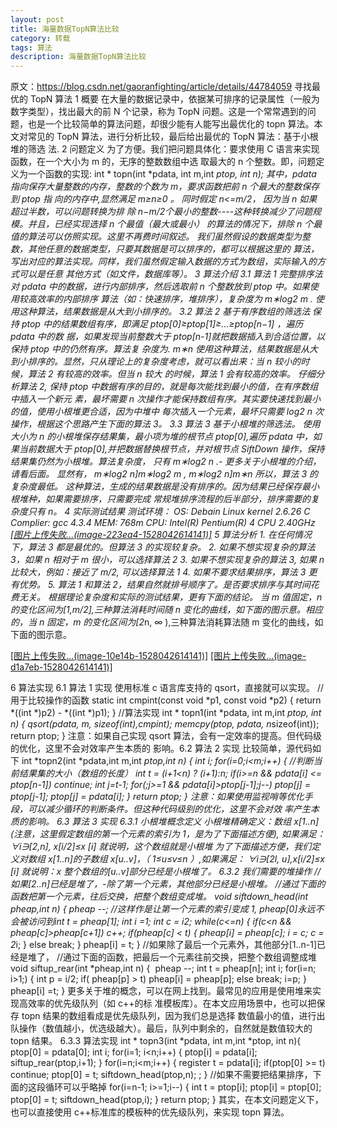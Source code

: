 ```yaml
---
layout: post
title: 海量数据TopN算法比较
category: 转载
tags: 算法
description: 海量数据TopN算法比较
---
```


原文：https://blog.csdn.net/gaoranfighting/article/details/44784059
寻找最优的 TopN 算法
1 概要
在大量的数据记录中，依据某可排序的记录属性（一般为数字类型），找出最大的前 N 个记录，称为
TopN 问题。这是一个常常遇到的问题，也是一个比较简单的算法问题，却很少能有人能写出最优化的
topn 算法。本文对常见的 TopN 算法，进行分析比较，最后给出最优的 TopN 算法：基于小根堆的筛选
法.
2 问题定义
为了方便。我们把问题具体化：要求使用 C 语言来实现函数，在一个大小为 m 的，无序的整数数组中选
取最大的 n 个整数。即，问题定义为一个函数的实现:
int * topn(int *pdata, int m,int *ptop, int n);
其中，pdata 指向保存大量整数的内存，整数的个数为 m，要求函数把前 n 个最大的整数保存到 ptop 指
向的内存中,显然满足 m≥n≥0 。 同时假定 n<=m/2， 因为当 n 如果超过半数，可以问题转换为排
除 n−m/2个最小的整数----这种转换减少了问题规模。并且，已经实现选择 n 个最值（最大或最小）
的算法的情况下，排除 n 个最值的算法可以仿照实现。这里不再费时间叙述。
我们虽然假设的数据类型为整数，其他任意的数据类型，只要其数据是可以排序的，都可以根据这里的
算法，写出对应的算法实现。同样，我们虽然假定输入数据的方式为数组，实际输入的方式可以是任意
其他方式（如文件，数据库等）。
3 算法介绍
3.1 算法 1 完整排序法
对 pdata 中的数据，进行内部排序，然后选取前 n 个整数放到 ptop 中。如果使用较高效率的内部排序
算法（如：快速排序，堆排序），复杂度为 m∗log2
m .
使用这种算法，结果数据是从大到小排序的。
3.2 算法 2 基于有序数组的筛选法
保持 ptop 中的结果数组有序，即满足 ptop[0]≥ptop[1]≥...≥ptop[n−1] ，遍历 pdata 中的数
据，如果发现当前整数大于 ptop[n-1]就把数据插入到合适位置，以保持 ptop 中的仍然有序。算法复
杂度为. m∗n
使用这种算法，结果数据是从大到小排序的。显然，只从理论上的复杂度考虑，就可以看出来：当 n 较小的时候，算法 2 有较高的效率。但当 n 较大
的时候，算法 1 会有较高的效率。
仔细分析算法 2, 保持 ptop 中数据有序的目的，就是每次能找到最小的值，在有序数组中插入一个新元
素，最坏需要 n 次操作才能保持数组有序。其实要快速找到最小的值，使用小根堆更合适，因为中堆中
每次插入一个元素，最坏只需要 log2
n 次操作，根据这个思路产生下面的算法 3。
3.3 算法 3 基于小根堆的筛选法。
使用大小为 n 的小根堆保存结果集，最小项为堆的根节点 ptop[0],遍历 pdata 中，如果当前数据大于
ptop[0],并把数据替换根节点，并对根节点 SiftDown 操作，保持结果集仍然为小根堆。算法复杂度，
只有 m∗log2
n .- 更多关于小根堆的介绍，请看后面。
显然有，
m∗log2 nm∗log2 m , m∗log2 nm∗n
所以，算法 3 的复杂度最低。
这种算法，生成的结果数据是没有排序的。因为结果已经保存最小根堆种，如果需要排序，只需要完成
常规堆排序流程的后半部分，排序需要的复杂度只有 n。
4 实际测试结果
测试环境：
OS: Debain Linux kernel 2.6.26
C Complier: gcc 4.3.4
MEM: 768m
CPU: Intel(R) Pentium(R) 4 CPU 2.40GHz
[[图片上传失败...(image-223ea4-1528042614141)]](http://static.oschina.net/uploads/space/2013/1023/163229_tFti_1045974.jpg) 
5 算法分析
1\. 在任何情况下，算法 3 都是最优的。但算法 3 的实现较复杂。
2\. 如果不想实现复杂的算法 3，如果 n 相对于 m 很小，可以选择算法 2
3\. 如果不想实现复杂的算法 3, 如果 n 比较大，例如：接近了 m/2, 可以选择算法 1
4\. 如果不要求结果排序，算法 3 更有优势。
5\. 算法 1 和算法 2，结果自然就排号顺序了。是否要求排序与其时间花费无关。
根据理论复杂度和实际的测试结果，更有下面的结论。
当 m 值固定，n 的变化区间为[1,m/2],三种算法消耗时间随 n 变化的曲线，如下面的图示意。相应的，当 n 固定，m 的变化区间为[2*n, ∞ ),三种算法消耗算法随 m 变化的曲线，如下面的图示意。

[[图片上传失败...(image-10e14b-1528042614141)]](http://static.oschina.net/uploads/space/2013/1023/163405_z1DK_1045974.jpg) 
[[图片上传失败...(image-d1a7eb-1528042614141)]](http://static.oschina.net/uploads/space/2013/1023/163423_6KkZ_1045974.jpg) 

6 算法实现
6.1 算法 1 实现
使用标准 c 语言库支持的 qsort，直接就可以实现。
//用于比较操作的函数
static int cmpint(const void *p1, const void *p2)
{
return *((int *)p2) - *((int *)p1);
}
//算法实现
int * topn1(int *pdata, int m,int *ptop, int n)
{
qsort(pdata, m, sizeof(int),cmpint);
memcpy(ptop, pdata, n*sizeof(int));
return ptop;
}
注意：如果自己实现 qsort 算法，会有一定效率的提高。但代码级的优化，这里不会对效率产生本质的
影响。6.2 算法 2 实现
比较简单，源代码如下
int *topn2(int *pdata,int m,int *ptop,int n)
{
int i;
for(i=0;i<m;i++)
{
//判断当前结果集的大小（数组的长度）
int t = (i+1<n) ? (i+1):n;
if(i>=n && pdata[i] <= ptop[n-1])
continue;
int j=t-1;
for(;j>=1 && pdata[i]>ptop[j-1];j--)
ptop[j] = ptop[j-1];
ptop[j] = pdata[i];
}
return ptop;
}
注意：如果使用监视哨等优化手段，可以减少循环的判断条件。但这种代码级别的优化，这里不会对效
率产生本质的影响。
6.3 算法 3 实现
6.3.1 小根堆概念定义
小根堆精确定义：数组 x[1..n](注意，这里假定数组的第一个元素的索引为 1，是为了下面描述方便),
如果满足：
∀i∋[2,n], x[i/2]≤x [i]
就说明，这个数组就是小根堆
为了下面描述方便，我们定义对数组 x[1..n]的子数组 x[u..v]，（ 1≤u≤v≤n ）,如果满足：
∀i∋[2l, u],x[i/2]≤x [i]
就说明：x 整个数组的[u..v]部分已经是小根堆了。
6.3.2 我们需要的堆操作
//如果[2..n]已经是堆了，-除了第一个元素，其他部分已经是小根堆。
//通过下面的函数把第一个元素，往后交换，把整个数组变成堆。
void siftdown_head(int *pheap,int n)
{
pheap --; //这样作是让第一个元素的索引变成 1, pheap[0]永远不会被访问到int t = pheap[1];
int i =1;
int c = i*2;
while(c<=n)
{
if(c<n && pheap[c]>pheap[c+1])
c++;
if(pheap[c] < t)
{
pheap[i] = pheap[c];
i = c;
c = 2*i;
}
else
break;
}
pheap[i] = t;
}
//如果除了最后一个元素外，其他部分[1..n-1]已经是堆了，
//通过下面的函数，把最后一个元素往前交换，把整个数组调整成堆
void siftup_rear(int *pheap,int n)
{ 
pheap --;
int t = pheap[n];
int i;
for(i=n; i>1;)
{
int p = i/2;
if( pheap[p] > t)
pheap[i] = pheap[p];
else
break;
i=p;
}
pheap[i] =t;
}
更多关于堆的概念，可以在网上找到。最常见的应用是使用堆来实现高效率的优先级队列（如 c++的标
准模板库）。在本文应用场景中，也可以把保存 topn 结果的数组看成是优先级队列，因为我们总是选择
数值最小的值，进行出队操作（数值越小，优选级越大）。最后，队列中剩余的，自然就是数值较大的
topn 结果。
6.3.3 算法实现
int * topn3(int *pdata, int m,int *ptop, int n){
ptop[0] = pdata[0];
int i;
for(i=1; i<n;i++)
{
ptop[i] = pdata[i];
siftup_rear(ptop,i+1);
}
for(i=n;i<m;i++)
{
register t = pdata[i];
if(ptop[0] >= t)
continue;
ptop[0] = t;
siftdown_head(ptop,n);
;
}
//如果不需要把结果排序，下面的这段循环可以乎略掉
for(i=n-1; i>=1;i--)
{
int t = ptop[i];
ptop[i] = ptop[0];
ptop[0] = t;
siftdown_head(ptop,i);
}
return ptop;
}
其实，在本文问题定义下，也可以直接使用 c++标准库的模板种的优先级队列，来实现 topn 算法。
